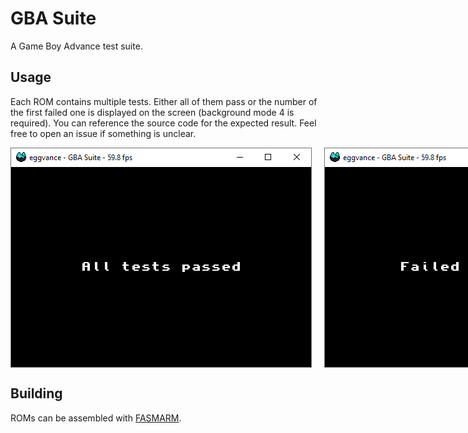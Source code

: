 # GBA Suite
A Game Boy Advance test suite.

## Usage
Each ROM contains multiple tests. Either all of them pass or the number of the first failed one is displayed on the screen (background mode 4 is required). You can reference the source code for the expected result. Feel free to open an issue if something is unclear.

<div style="display: flex; width: 100%">
  <img src="img/passed.png" style="width: 100%; margin-right: 10px">
  <img src="img/failed.png"style="width: 100%; margin-left: 10px">
</div>

## Building
ROMs can be assembled with [FASMARM](https://arm.flatassembler.net/).
